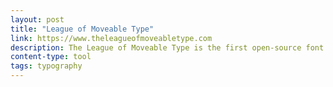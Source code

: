 ```yaml
---
layout: post
title: "League of Moveable Type"
link: https://www.theleagueofmoveabletype.com
description: The League of Moveable Type is the first open-source font foundry, dedicated to helping you level up as a designer.
content-type: tool
tags: typography
---
```

